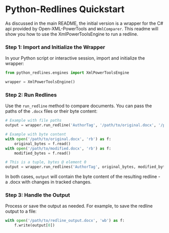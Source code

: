# Python-Redlines Quickstart

As discussed in the main README, the initial version is a wrapper for the C# api provided by Open-XML-PowerTools and
`WmlComparer`. This readme will show you how to use the XmlPowerToolsEngine to run a redline. 

### Step 1: Import and Initialize the Wrapper

In your Python script or interactive session, import and initialize the wrapper:

```python
from python_redlines.engines import XmlPowerToolsEngine

wrapper = XmlPowerToolsEngine()
```

### Step 2: Run Redlines

Use the `run_redline` method to compare documents. You can pass the paths of the `.docx` files or their byte content:

```python
# Example with file paths
output = wrapper.run_redline('AuthorTag', '/path/to/original.docx', '/path/to/modified.docx')

# Example with byte content
with open('/path/to/original.docx', 'rb') as f:
    original_bytes = f.read()
with open('/path/to/modified.docx', 'rb') as f:
    modified_bytes = f.read()

# This is a tuple, bytes @ element 0
output = wrapper.run_redlines('AuthorTag', original_bytes, modified_bytes)
```

In both cases, `output` will contain the byte content of the resulting redline - a .docx with changes in tracked 
changes.

### Step 3: Handle the Output

Process or save the output as needed. For example, to save the redline output to a file:

```python
with open('/path/to/redline_output.docx', 'wb') as f:
    f.write(output[0])
```
